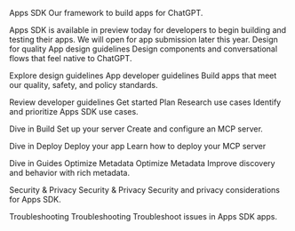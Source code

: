Apps SDK
Our framework to build apps for ChatGPT.

Apps SDK is available in preview today for developers to begin building and testing their apps. We will open for app submission later this year.
Design for quality
App design guidelines
Design components and conversational flows that feel native to ChatGPT.

Explore design guidelines
App developer guidelines
Build apps that meet our quality, safety, and policy standards.

Review developer guidelines
Get started
Plan
Research use cases
Identify and prioritize Apps SDK use cases.

Dive in
Build
Set up your server
Create and configure an MCP server.

Dive in
Deploy
Deploy your app
Learn how to deploy your MCP server

Dive in
Guides
Optimize Metadata
Optimize Metadata
Improve discovery and behavior with rich metadata.

Security & Privacy
Security & Privacy
Security and privacy considerations for Apps SDK.

Troubleshooting
Troubleshooting
Troubleshoot issues in Apps SDK apps.